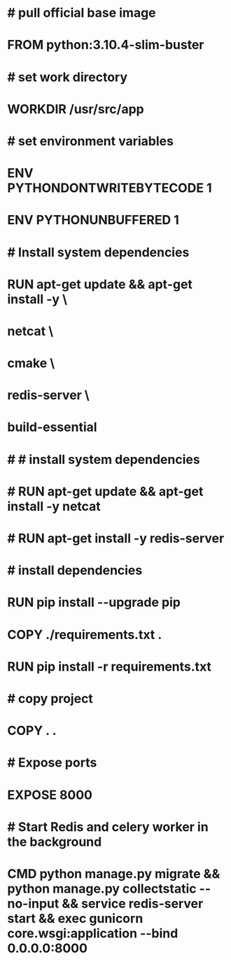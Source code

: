 # # pull official base image
# FROM python:3.10.4-slim-buster

# # set work directory
# WORKDIR /usr/src/app

# # set environment variables
# ENV PYTHONDONTWRITEBYTECODE 1
# ENV PYTHONUNBUFFERED 1

# # Install system dependencies
# RUN apt-get update && apt-get install -y \
#     netcat \
#     cmake \
#     redis-server \
#     build-essential
    
# # # install system dependencies
# # RUN apt-get update && apt-get install -y netcat
# # RUN apt-get install -y redis-server

# # install dependencies
# RUN pip install --upgrade pip
# COPY ./requirements.txt .
# RUN pip install -r requirements.txt

# # copy project
# COPY . .

# # Expose ports
# EXPOSE 8000

# # Start Redis and celery worker in the background
# CMD python manage.py migrate && python manage.py collectstatic --no-input && service redis-server start && exec gunicorn core.wsgi:application --bind 0.0.0.0:8000